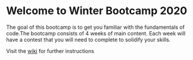 # Welcome to Winter Bootcamp 2020

The goal of this bootcamp is to get you familiar with the fundamentals of code.The bootcamp consists of 4 weeks of main content. Each week will have a contest that you will need to complete to solidify your skills.

Visit the [wiki](https://github.com/RheaAdh/IECSE-Code-Winter-20/wiki) for further instructions
